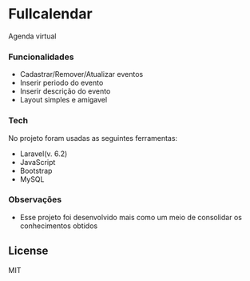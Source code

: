 # Fullcalendar
Agenda virtual
### Funcionalidades
  - Cadastrar/Remover/Atualizar eventos
  - Inserir periodo do evento
  - Inserir descrição do evento
  - Layout simples e amigavel

### Tech
No projeto foram usadas as seguintes ferramentas:
 - Laravel(v. 6.2)
 - JavaScript
 - Bootstrap
 - MySQL
 
### Observações
  - Esse projeto foi desenvolvido mais como um meio de consolidar os conhecimentos obtidos
  
License
----

MIT


